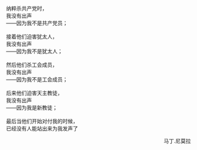 <br />纳粹杀共产党时，
<br />我没有出声
<br />——因为我不是共产党员；<br />
<br />接着他们迫害犹太人，
<br />我没有出声
<br />——因为我不是犹太人；<br />
<br />然后他们杀工会成员，
<br />我没有出声
<br />——因为我不是工会成员；<br />
<br />后来他们迫害天主教徒，
<br />我没有出声
<br />——因为我是新教徒；<br />
<br />最后当他们开始对付我的时候，
<br />已经没有人能站出来为我发声了

<p style="text-align: right;">马丁.尼莫拉</p>
